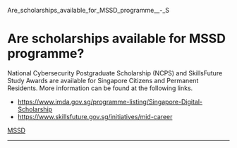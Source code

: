 Are_scholarships_available_for_MSSD_programme__-_S



Are scholarships available for MSSD programme?
==============================================

National Cybersecurity Postgraduate Scholarship (NCPS) and SkillsFuture Study Awards are available for Singapore Citizens and Permanent Residents. More information can be found at the following links.



* <https://www.imda.gov.sg/programme-listing/Singapore-Digital-Scholarship>
* <https://www.skillsfuture.gov.sg/initiatives/mid-career>

[MSSD](https://www.sutd.edu.sg/tag/mssd/)

---

